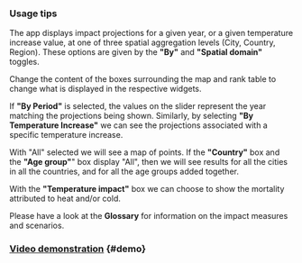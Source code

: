 ### Usage tips

The app displays impact projections for a given year, or a given temperature increase value, at one of three spatial aggregation levels (City, Country, Region). These options are given by the **"By"** and **"Spatial domain"** toggles.

Change the content of the boxes surrounding the map and rank table to change what is displayed in the respective widgets.

If **"By Period"** is selected, the values on the slider represent the year matching the projections being shown. Similarly, by selecting **"By Temperature Increase"** we can see the projections associated with a specific temperature increase.

With "All" selected we will see a map of points. If the **"Country"** box and the **"Age group"**" box display "All", then we will see results for all the cities in all the countries, and for all the age groups added together.

With the **"Temperature impact"** box we can choose to show the mortality attributed to heat and/or cold.

Please have a look at the **Glossary** for information on the impact measures and scenarios.

### [**Video demonstration**](https://vimeo.com/902720172?share=copy) {#demo}
